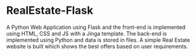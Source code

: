 # RealEstate-Flask

A Python Web Application using Flask and the front-end is implemented using HTML, CSS and JS with a Jinga template. 
The back-end is implemented using Python and data is stored in files. 
A simple Real Estate website is built which shows the best offers based on user requirements. 
